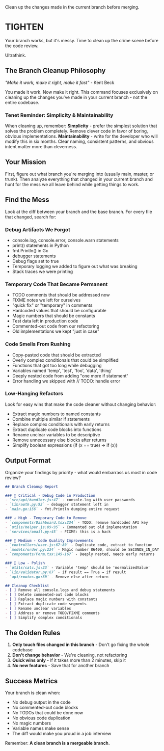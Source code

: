 Clean up the changes made in the current branch before merging.

# TIGHTEN

Your branch works, but it's messy. Time to clean up the crime scene before the code review.

Ultrathink.

## The Branch Cleanup Philosophy

*"Make it work, make it right, make it fast"* - Kent Beck

You made it work. Now make it right. This command focuses exclusively on cleaning up the changes you've made in your current branch - not the entire codebase.

### Tenet Reminder: Simplicity & Maintainability
When cleaning up, remember: **Simplicity** - prefer the simplest solution that solves the problem completely. Remove clever code in favor of boring, obvious implementations. **Maintainability** - write for the developer who will modify this in six months. Clear naming, consistent patterns, and obvious intent matter more than cleverness.

## Your Mission

First, figure out what branch you're merging into (usually main, master, or trunk). Then analyze everything that changed in your current branch and hunt for the mess we all leave behind while getting things to work.

## Find the Mess

Look at the diff between your branch and the base branch. For every file that changed, search for:

### Debug Artifacts We Forgot
- console.log, console.error, console.warn statements
- print() statements in Python
- fmt.Println() in Go
- debugger statements
- Debug flags set to true
- Temporary logging we added to figure out what was breaking
- Stack traces we were printing

### Temporary Code That Became Permanent
- TODO comments that should be addressed now
- FIXME notes we left for ourselves
- "quick fix" or "temporary" in comments
- Hardcoded values that should be configurable
- Magic numbers that should be constants
- Test data left in production code
- Commented-out code from our refactoring
- Old implementations we kept "just in case"

### Code Smells From Rushing
- Copy-pasted code that should be extracted
- Overly complex conditionals that could be simplified
- Functions that got too long while debugging
- Variables named 'temp', 'test', 'foo', 'data', 'thing'
- Deeply nested code from adding "one more if statement"
- Error handling we skipped with // TODO: handle error

### Low-Hanging Refactors
Look for easy wins that make the code cleaner without changing behavior:
- Extract magic numbers to named constants
- Combine multiple similar if statements
- Replace complex conditionals with early returns
- Extract duplicate code blocks into functions
- Rename unclear variables to be descriptive
- Remove unnecessary else blocks after returns
- Simplify boolean expressions (if (x == true) → if (x))

## Output Format

Organize your findings by priority - what would embarrass us most in code review?

```markdown
## Branch Cleanup Report

### 🚨 Critical - Debug Code in Production
- `src/api/handler.js:47` - console.log with user passwords
- `lib/auth.py:92` - debugger statement left in
- `main.go:156` - fmt.Println dumping entire request

### ⚠️ High - Temporary Code to Remove
- `components/Dashboard.tsx:234` - TODO: remove hardcoded API key
- `utils/helper.js:89-95` - Commented out old implementation
- `services/email.py:45` - FIXME: this is a hack

### 🧹 Medium - Code Quality Improvements
- `controllers/user.js:67-89` - Duplicate code, extract to function
- `models/order.py:234` - Magic number 86400, should be SECONDS_IN_DAY
- `components/Form.tsx:145-167` - Deeply nested, needs early returns

### 💅 Low - Polish
- `utils/calc.js:23` - Variable 'temp' should be 'normalizedValue'
- `lib/validator.py:67` - if result == True → if result
- `api/routes.go:89` - Remove else after return

## Cleanup Checklist
- [ ] Remove all console.logs and debug statements
- [ ] Delete commented-out code blocks
- [ ] Replace magic numbers with constants
- [ ] Extract duplicate code segments
- [ ] Rename unclear variables
- [ ] Address or remove TODO/FIXME comments
- [ ] Simplify complex conditionals
```

## The Golden Rules

1. **Only touch files changed in this branch** - Don't go fixing the whole codebase
2. **Don't change behavior** - We're cleaning, not refactoring
3. **Quick wins only** - If it takes more than 2 minutes, skip it
4. **No new features** - Save that for another branch

## Success Metrics

Your branch is clean when:
- No debug output in the code
- No commented-out code blocks
- No TODOs that could be done now
- No obvious code duplication
- No magic numbers
- Variable names make sense
- The diff would make you proud in a job interview

Remember: **A clean branch is a mergeable branch.**
